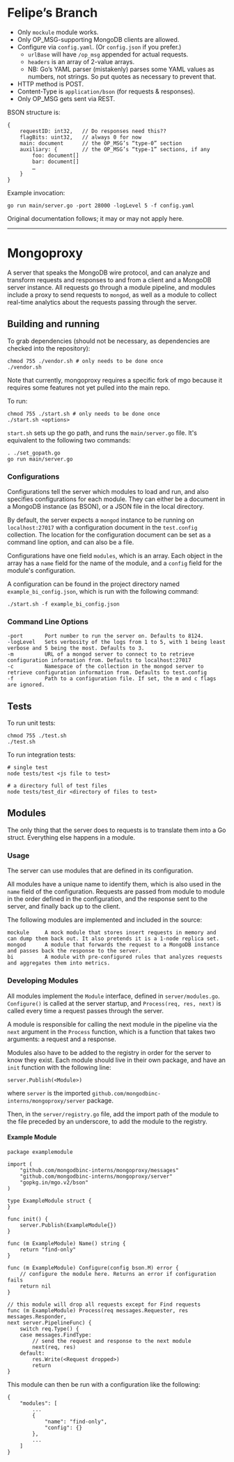 # Felipe’s Branch

- Only `mockule` module works.
- Only OP_MSG-supporting MongoDB clients are allowed.
- Configure via `config.yaml`. (Or `config.json` if you prefer.)
  - `urlBase` will have `/op_msg` appended for actual requests.
  - `headers` is an array of 2-value arrays.
  - NB: Go’s YAML parser (mistakenly) parses some YAML values as numbers,
    not strings. So put quotes as necessary to prevent that.
- HTTP method is POST.
- Content-Type is `application/bson` (for requests & responses).
- Only OP_MSG gets sent via REST.

BSON structure is:
```
{
    requestID: int32,   // Do responses need this??
    flagBits: uint32,   // always 0 for now
    main: document      // the OP_MSG’s “type-0” section
    auxiliary: {        // the OP_MSG’s “type-1” sections, if any
        foo: document[]
        bar: document[]
        …
    }
}
```
Example invocation:
```
go run main/server.go -port 28000 -logLevel 5 -f config.yaml
```

Original documentation follows; it may or may not apply here.

<hr>

# Mongoproxy

A server that speaks the MongoDB wire protocol, and can analyze and transform requests and responses to and from a client and a MongoDB server instance. All requests go through a module pipeline, and modules include a proxy to send requests to `mongod`, as well as a module to collect real-time analytics about the requests passing through the server.

## Building and running

To grab dependencies (should not be necessary, as dependencies are checked into the repository):

	chmod 755 ./vendor.sh # only needs to be done once
	./vendor.sh

Note that currently, mongoproxy requires a specific fork of mgo because it requires some features not yet pulled into the main repo.

To run:

	chmod 755 ./start.sh # only needs to be done once
	./start.sh <options>

`start.sh` sets up the go path, and runs the `main/server.go` file. It's equivalent to the following two commands:

	. ./set_gopath.go
	go run main/server.go

### Configurations

Configurations tell the server which modules to load and run, and also specifies configurations for each module. They can either be a document in a MongoDB instance (as BSON), or a JSON file in the local directory.


By default, the server expects a `mongod` instance to be running on `localhost:27017` with a configuration document in the `test.config` collection. The location for the configuration document can be set as a command line option, and can also be a file. 

Configurations have one field `modules`, which is an array. Each object in the array has a `name` field for the name of the module, and a `config` field for the module's configuration.

A configuration can be found in the project directory named `example_bi_config.json`, which is run with the following command:

	./start.sh -f example_bi_config.json

### Command Line Options

	-port 		Port number to run the server on. Defaults to 8124.
	-logLevel 	Sets verbosity of the logs from 1 to 5, with 1 being least verbose and 5 being the most. Defaults to 3.
	-m 			URL of a mongod server to connect to to retrieve configuration information from. Defaults to localhost:27017
	-c 			Namespace of the collection in the mongod server to retrieve configuration information from. Defaults to test.config
	-f 			Path to a configuration file. If set, the m and c flags are ignored.

## Tests

To run unit tests:
	
	chmod 755 ./test.sh
	./test.sh

To run integration tests:

	# single test
	node tests/test <js file to test>

	# a directory full of test files
	node tests/test_dir <directory of files to test>

## Modules

The only thing that the server does to requests is to translate them into a Go struct. Everything else happens in a module. 

### Usage

The server can use modules that are defined in its configuration.

All modules have a unique name to identify them, which is also used in the `name` field of the configuration. Requests are passed from module to module in the order defined in the configuration, and the response sent to the server, and finally back up to the client.

The following modules are implemented and included in the source:

	mockule 	A mock module that stores insert requests in memory and can dump them back out. It also pretends it is a 1-node replica set.
	mongod 		A module that forwards the request to a MongoDB instance and passes back the response to the server.
	bi 			A module with pre-configured rules that analyzes requests and aggregates them into metrics.

### Developing Modules

All modules implement the `Module` interface, defined in `server/modules.go`. `Configure()` is called at the server startup, and `Process(req, res, next)` is called every time a request passes through the server. 

A module is responsible for calling the next module in the pipeline via the `next` argument in the `Process` function, which is a function that takes two arguments: a request and a response.

Modules also have to be added to the registry in order for the server to know they exist. Each module should live in their own package, and have an `init` function with the following line:

	server.Publish(<Module>)

where `server` is the imported `github.com/mongodbinc-interns/mongoproxy/server` package.

Then, in the `server/registry.go` file, add the import path of the module to the file preceded by an underscore, to add the module to the registry.

#### Example Module

	package examplemodule

	import (
		"github.com/mongodbinc-interns/mongoproxy/messages"
		"github.com/mongodbinc-interns/mongoproxy/server"
		"gopkg.in/mgo.v2/bson"
	)

	type ExampleModule struct {
	}

	func init() {
		server.Publish(ExampleModule{})
	}

	func (m ExampleModule) Name() string {
		return "find-only"
	}

	func (m ExampleModule) Configure(config bson.M) error {
		// configure the module here. Returns an error if configuration fails
		return nil
	}

	// this module will drop all requests except for Find requests
	func (m ExampleModule) Process(req messages.Requester, res messages.Responder,
	next server.PipelineFunc) {
		switch req.Type() {
		case messages.FindType:
			// send the request and response to the next module
			next(req, res)
		default:
			res.Write(<Request dropped>)
			return
	}

This module can then be run with a configuration like the following:

	{
		"modules": [
			...
			{
				"name": "find-only",
				"config": {}
			},
			...
		]
	}
